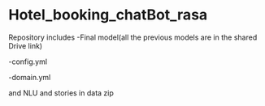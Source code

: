 # Hotel_booking_chatBot_rasa
Repository includes
-Final model(all the previous models are in the shared Drive link)

-config.yml

-domain.yml

and NLU and stories in data zip

